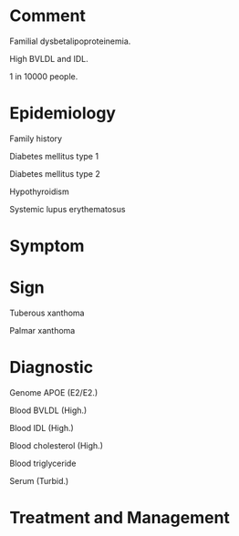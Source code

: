 # Comment

Familial dysbetalipoproteinemia.

High BVLDL and IDL.

1 in 10000 people.

# Epidemiology

Family history

Diabetes mellitus type 1

Diabetes mellitus type 2

Hypothyroidism

Systemic lupus erythematosus

# Symptom

# Sign

Tuberous xanthoma

Palmar xanthoma

# Diagnostic

Genome APOE
(E2/E2.)

Blood BVLDL
(High.)

Blood IDL
(High.)

Blood cholesterol
(High.)

Blood triglyceride

Serum
(Turbid.)

# Treatment and Management
